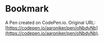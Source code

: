 # Bookmark

A Pen created on CodePen.io. Original URL: [https://codepen.io/aaroniker/pen/oNbdyNb](https://codepen.io/aaroniker/pen/oNbdyNb).

